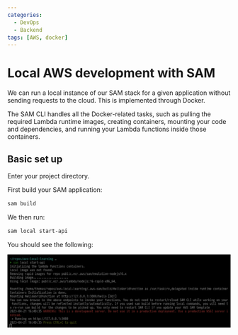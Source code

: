```yaml
---
categories:
  - DevOps
  - Backend
tags: [AWS, docker]
---
```


# Local AWS development with SAM

We can run a local instance of our SAM stack for a given application without sending requests to the cloud. This is implemented through Docker.

The SAM CLI handles all the Docker-related tasks, such as pulling the required Lambda runtime images, creating containers, mounting your code and dependencies, and running your Lambda functions inside those containers.

## Basic set up

Enter your project directory.

First build your SAM application:

```sh
sam build
```

We then run:

```sh
sam local start-api
```

You should see the following:

![](/_img/local-sam-docker.png)
